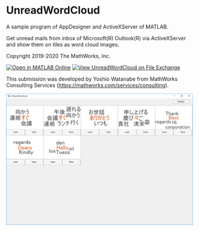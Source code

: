 # UnreadWordCloud
A sample program of AppDesigner and ActiveXServer of MATLAB.

Get unread mails from inbox of Microsoft(R) Outlook(R) via ActiveXServer and show them on tiles as word cloud images.

Copyright 2019-2020 The MathWorks, Inc.

[![Open in MATLAB Online](https://www.mathworks.com/images/responsive/global/open-in-matlab-online.svg)](https://matlab.mathworks.com/open/github/v1?repo=wyoshio/UnreadWordCloud)
[![View UnreadWordCloud on File Exchange](https://www.mathworks.com/matlabcentral/images/matlab-file-exchange.svg)](https://www.mathworks.com/matlabcentral/fileexchange/72066-unreadwordcloud)

This submission was developed by Yoshio Watanabe from MathWorks Consulting Services (https://mathworks.com/services/consulting).

![screenshot.png](screenshot.png)

